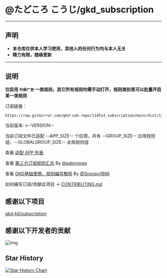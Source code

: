 # @たどころ こうじ/gkd_subscription

---

## 声明

- **本仓库仅供本人学习使用，其他人的任何行为均与本人无关**
- **精力有限，随缘更新**

---

## 说明

**仅启用 `开屏广告` 一类规则，其它所有规则均需手动打开，规则类别里可以批量开启某一类规则**

订阅链接：

```txt
https://raw.gitmirror.com/gkd-sub-repo/114514_subscription/main/dist/114514_gkd.json5
```

当前版本: v--VERSION--

当前订阅文件已适配 --APP_SIZE-- 个应用，共有 --GROUP_SIZE-- 应用规则组，--GLOBALGROUP_SIZE-- 全局规则组

查看 [适配 APP 列表](./AppList.md)

查看 [第三方订阅规则汇总](https://github.com/Adpro-Team/GKD_THS_List) By [@adproqwq](https://github.com/adproqwq)

查看 [GKD基础使用、规则编写教程](https://github.com/Snoopy1866/blogs/tree/main/software/gkd) By [@Snoopy1866](https://github.com/Snoopy1866)

如何编写订阅/贡献此项目 -> [CONTRIBUTING.md](./CONTRIBUTING.md)

## 感谢以下项目

[gkd-kit/subscription](https://github.com/gkd-kit/subscription)

## 感谢以下开发者的贡献

![img](https://contrib.rocks/image?repo=gkd-sub-repo/114514_subscription&_v=--VERSION--)

## Star History

[![Star History Chart](https://api.star-history.com/svg?repos=gkd-sub-repo/114514_subscription&type=Date)](https://star-history.com/#gkd-sub-repo/114514_subscription&Date)
